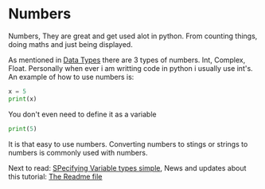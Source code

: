 # Numbers
Numbers, They are great and get used alot in python. From counting things, doing maths and just being displayed. 

As mentioned in [Data Types](4-Data-types.md) there are 3 types of numbers. Int, Complex, Float. Personally when ever i am writting code in python i usually use int's. 
An example of how to use numbers is: 
```python
x = 5
print(x)
```
You don't even need to define it as a variable
```python
print(5)
```
It is that easy to use numbers. Converting numbers to stings or strings to numbers is commonly used with numbers.

Next to read: [SPecifying Variable types simple](7-Specifying-variable-types-simple.md), News and updates about this tutorial: [The Readme file](../README.md)